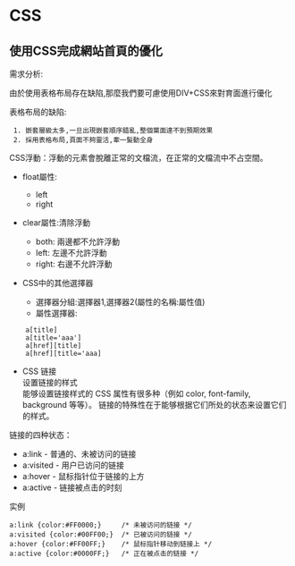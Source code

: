 # CSS



## 使用CSS完成網站首頁的優化

需求分析:

​	由於使用表格布局存在缺陷,那麼我們要可慮使用DIV+CSS來對育面進行優化

表格布局的缺陷:

	 1. 嵌套層級太多,一旦出現嵌套順序錯亂,整個葉面達不到預期效果
	 2. 採用表格布局,頁面不夠靈活,牽一髮動全身


CSS浮動：浮動的元素會脫離正常的文檔流，在正常的文檔流中不占空間。

- float屬性: 
	- left 
    - right  

- clear屬性:清除浮動
    - both:	兩邊都不允許浮動
    - left:	左邊不允許浮動
    - right:	右邊不允許浮動

- CSS中的其他選擇器
    - 選擇器分組:選擇器1,選擇器2(屬性的名稱:屬性值)
    - 屬性選擇器:
```
    a[title]
    a[title='aaa']
    a[href][title]
    a[href][title='aaa]
```
- CSS 链接    
    设置链接的样式    
    能够设置链接样式的 CSS 属性有很多种（例如 color, font-family, background 等等）。
    链接的特殊性在于能够根据它们所处的状态来设置它们的样式。

链接的四种状态：    
- a:link - 普通的、未被访问的链接
- a:visited - 用户已访问的链接
- a:hover - 鼠标指针位于链接的上方
- a:active - 链接被点击的时刻

实例
```
a:link {color:#FF0000;}		/* 未被访问的链接 */
a:visited {color:#00FF00;}	/* 已被访问的链接 */
a:hover {color:#FF00FF;}	/* 鼠标指针移动到链接上 */
a:active {color:#0000FF;}	/* 正在被点击的链接 */
```
    
    
    
    
    
    
    
    
    
    
    
    
    
    